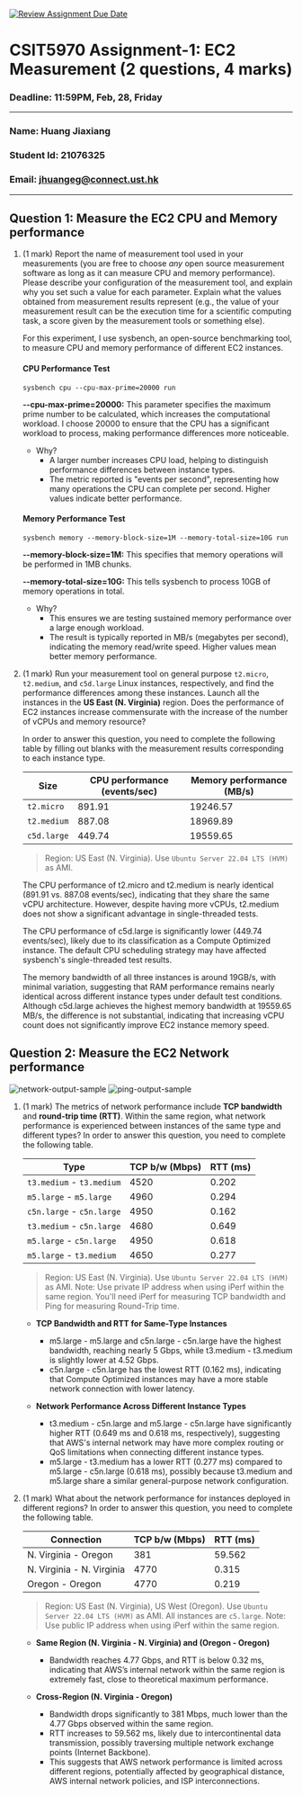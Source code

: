 [![Review Assignment Due Date](https://classroom.github.com/assets/deadline-readme-button-22041afd0340ce965d47ae6ef1cefeee28c7c493a6346c4f15d667ab976d596c.svg)](https://classroom.github.com/a/IAASVEAZ)
# CSIT5970 Assignment-1: EC2 Measurement (2 questions, 4 marks)

### Deadline: 11:59PM, Feb, 28, Friday

---

### Name: Huang Jiaxiang
### Student Id: 21076325
### Email: jhuangeg@connect.ust.hk

---

## Question 1: Measure the EC2 CPU and Memory performance

1. (1 mark) Report the name of measurement tool used in your measurements (you are free to choose *any* open source measurement software as long as it can measure CPU and memory performance). Please describe your configuration of the measurement tool, and explain why you set such a value for each parameter. Explain what the values obtained from measurement results represent (e.g., the value of your measurement result can be the execution time for a scientific computing task, a score given by the measurement tools or something else).

    For this experiment, I use sysbench, an open-source benchmarking tool, to measure CPU and memory performance of different EC2 instances.

    #### CPU Performance Test
    ```
    sysbench cpu --cpu-max-prime=20000 run
    ```
    **--cpu-max-prime=20000:** This parameter specifies the maximum prime number to be calculated, which increases the computational workload. I choose 20000 to ensure that the CPU has a significant workload to process, making performance differences more noticeable.

   - Why?
     - A larger number increases CPU load, helping to distinguish performance differences between instance types.
     - The metric reported is "events per second", representing how many operations the CPU can complete per second. Higher values indicate better performance.

    #### Memory Performance Test
    ```
    sysbench memory --memory-block-size=1M --memory-total-size=10G run
    ```
    **--memory-block-size=1M:** This specifies that memory operations will be performed in 1MB chunks.

    **--memory-total-size=10G:** This tells sysbench to process 10GB of memory operations in total.
   - Why?
     - This ensures we are testing sustained memory performance over a large enough workload.
     - The result is typically reported in MB/s (megabytes per second), indicating the memory read/write speed. Higher values mean better memory performance.


1. (1 mark) Run your measurement tool on general purpose `t2.micro`, `t2.medium`, and `c5d.large` Linux instances, respectively, and find the performance differences among these instances. Launch all the instances in the **US East (N. Virginia)** region. Does the performance of EC2 instances increase commensurate with the increase of the number of vCPUs and memory resource?

    In order to answer this question, you need to complete the following table by filling out blanks with the measurement results corresponding to each instance type.

    | Size        | CPU performance (events/sec) | Memory performance (MB/s) |
    | ----------- | ---------------------------- | ------------------------- |
    | `t2.micro`  | 891.91                       | 19246.57                  |
    | `t2.medium` | 887.08                       | 18969.89                  |
    | `c5d.large` | 449.74                       | 19559.65                  |

    > Region: US East (N. Virginia). Use `Ubuntu Server 22.04 LTS (HVM)` as AMI.

    The CPU performance of t2.micro and t2.medium is nearly identical (891.91 vs. 887.08 events/sec), indicating that they share the same vCPU architecture. However, despite having more vCPUs, t2.medium does not show a significant advantage in single-threaded tests.

    The CPU performance of c5d.large is significantly lower (449.74 events/sec), likely due to its classification as a Compute Optimized instance. The default CPU scheduling strategy may have affected sysbench's single-threaded test results.

    The memory bandwidth of all three instances is around 19GB/s, with minimal variation, suggesting that RAM performance remains nearly identical across different instance types under default test conditions. Although c5d.large achieves the highest memory bandwidth at 19559.65 MB/s, the difference is not substantial, indicating that increasing vCPU count does not significantly improve EC2 instance memory speed.

## Question 2: Measure the EC2 Network performance
![network-output-sample](https://github.com/user-attachments/assets/913b1a19-69ce-4d73-9e0d-e27e7bf5c64c)
![ping-output-sample](https://github.com/user-attachments/assets/b4db9fc4-3540-4e38-94d0-44d102a51b94)

1. (1 mark) The metrics of network performance include **TCP bandwidth** and **round-trip time (RTT)**. Within the same region, what network performance is experienced between instances of the same type and different types? In order to answer this question, you need to complete the following table.

    | Type                      | TCP b/w (Mbps) | RTT (ms) |
    | ------------------------- | -------------- | -------- |
    | `t3.medium` - `t3.medium` | 4520               | 0.202    |
    | `m5.large` - `m5.large`   | 4960               | 0.294         |
    | `c5n.large` - `c5n.large` | 4950               | 0.162         |
    | `t3.medium` - `c5n.large` | 4680               | 0.649         |
    | `m5.large` - `c5n.large`  | 4950               | 0.618         |
    | `m5.large` - `t3.medium`  | 4650               | 0.277         |

    > Region: US East (N. Virginia). Use `Ubuntu Server 22.04 LTS (HVM)` as AMI. Note: Use private IP address when using iPerf within the same region. You'll need iPerf for measuring TCP bandwidth and Ping for measuring Round-Trip time.

    - **TCP Bandwidth and RTT for Same-Type Instances**
      - m5.large - m5.large and c5n.large - c5n.large have the highest bandwidth, reaching nearly 5 Gbps, while t3.medium - t3.medium is slightly lower at 4.52 Gbps.
      - c5n.large - c5n.large has the lowest RTT (0.162 ms), indicating that Compute Optimized instances may have a more stable network connection with lower latency.
  
    - **Network Performance Across Different Instance Types**
      - t3.medium - c5n.large and m5.large - c5n.large have significantly higher RTT (0.649 ms and 0.618 ms, respectively), suggesting that AWS's internal network may have more complex routing or QoS limitations when connecting different instance types.
      - m5.large - t3.medium has a lower RTT (0.277 ms) compared to m5.large - c5n.large (0.618 ms), possibly because t3.medium and m5.large share a similar general-purpose network configuration.

2. (1 mark) What about the network performance for instances deployed in different regions? In order to answer this question, you need to complete the following table.

    | Connection                | TCP b/w (Mbps) | RTT (ms) |
    | ------------------------- | -------------- | -------- |
    | N. Virginia - Oregon      | 381               | 59.562         |
    | N. Virginia - N. Virginia | 4770               | 0.315         |
    | Oregon - Oregon           | 4770               | 0.219         |
 
    > Region: US East (N. Virginia), US West (Oregon). Use `Ubuntu Server 22.04 LTS (HVM)` as AMI. All instances are `c5.large`. Note: Use public IP address when using iPerf within the same region.

    - **Same Region (N. Virginia - N. Virginia) and (Oregon - Oregon)**
      - Bandwidth reaches 4.77 Gbps, and RTT is below 0.32 ms, indicating that AWS’s internal network within the same region is extremely fast, close to theoretical maximum performance.
    
    - **Cross-Region (N. Virginia - Oregon)**
      - Bandwidth drops significantly to 381 Mbps, much lower than the 4.77 Gbps observed within the same region.
      - RTT increases to 59.562 ms, likely due to intercontinental data transmission, possibly traversing multiple network exchange points (Internet Backbone).
      - This suggests that AWS network performance is limited across different regions, potentially affected by geographical distance, AWS internal network policies, and ISP interconnections.
